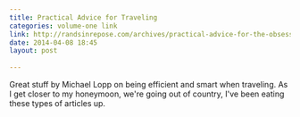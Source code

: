 ```yaml
---
title: Practical Advice for Traveling
categories: volume-one link
link: http://randsinrepose.com/archives/practical-advice-for-the-obsessive-compulsive-traveler/
date: 2014-04-08 18:45
layout: post
  
---
```



Great stuff by Michael Lopp on being efficient and smart when traveling. As I get closer to my honeymoon, we're going out of country, I've been eating these types of articles up. 
